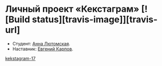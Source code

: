 # Личный проект «Кекстаграм» [![Build status][travis-image]][travis-url]

* Студент: [Анна Лютомская](https://up.htmlacademy.ru/javascript/17/user/363451).
* Наставник: [Евгений Карпов](https://htmlacademy.ru/profile/id70583).

<a href="https://lutomskaya.github.io/kekstagram-17/">kekstagram-17</a>
